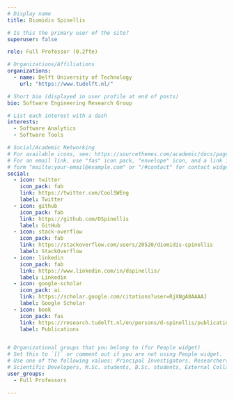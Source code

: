 ```yaml
---
# Display name
title: Diomidis Spinellis

# Is this the primary user of the site?
superuser: false

role: Full Professor (0.2fte)

# Organizations/Affiliations
organizations:
  - name: Delft University of Technology
    url: "https://www.tudelft.nl/"

# Short bio (displayed in user profile at end of posts)
bio: Software Engineering Research Group

# List each interest with a dash
interests:
  - Software Analytics
  - Software Tools

# Social/Academic Networking
# For available icons, see: https://sourcethemes.com/academic/docs/page-builder/#icons
# For an email link, use "fas" icon pack, "envelope" icon, and a link in the
# form "mailto:your-email@example.com" or "/#contact" for contact widget.
social:
  - icon: twitter
    icon_pack: fab
    link: https://twitter.com/CoolSWEng
    label: Twitter
  - icon: github
    icon_pack: fab
    link: https://github.com/DSpinellis
    label: GitHub
  - icon: stack-overflow
    icon_pack: fab
    link: https://stackoverflow.com/users/20520/diomidis-spinellis
    label: StackOverflow
  - icon: linkedin
    icon_pack: fab
    link: https://www.linkedin.com/in/dspinellis/
    label: Linkedin
  - icon: google-scholar
    icon_pack: ai
    link: https://scholar.google.com/citations?user=RjXNgA8AAAAJ
    label: Google Scholar
  - icon: book
    icon_pack: fas
    link: https://research.tudelft.nl/en/persons/d-spinellis/publications/
    label: Publications


# Organizational groups that you belong to (for People widget)
# Set this to `[]` or comment out if you are not using People widget.
# Use one of the following values: Principal Investigators, Researchers, Postdoctoral Researchers, Ph.D. Candidates,
# Scientific Developers, M.Sc. students, B.Sc. students, External Collaborators, Past members
user_groups:
  - Full Professors

---
```

